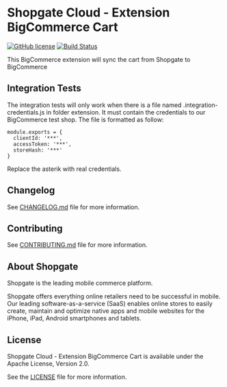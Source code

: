 # Shopgate Cloud - Extension BigCommerce Cart
[![GitHub license](http://dmlc.github.io/img/apache2.svg)](LICENSE.md)
[![Build Status](https://travis-ci.org/shopgate/ext-bigcommerce-cart.svg?branch=master)](https://travis-ci.org/shopgate/ext-bigcommerce-cart)

This BigCommerce extension will sync the cart from Shopgate to BigCommerce

## Integration Tests

The integration tests will only work when there is a file named .integration-credentials.js in folder extension. 
It must contain the credentials to our BigCommerce test shop. The file is formatted as follow:

```
module.exports = {
  clientId: '***',
  accessToken: '***',
  storeHash: '***'
}
```

Replace the asterik with real credentials.

## Changelog

See [CHANGELOG.md](CHANGELOG.md) file for more information.

## Contributing

See [CONTRIBUTING.md](CONTRIBUTING.md) file for more information.

## About Shopgate

Shopgate is the leading mobile commerce platform.

Shopgate offers everything online retailers need to be successful in mobile. Our leading
software-as-a-service (SaaS) enables online stores to easily create, maintain and optimize native
apps and mobile websites for the iPhone, iPad, Android smartphones and tablets.

## License

Shopgate Cloud - Extension BigCommerce Cart is available under the Apache License, Version 2.0.

See the [LICENSE](./LICENSE.md) file for more information.
